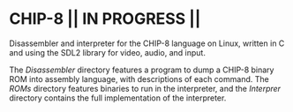 # CHIP-8   || IN PROGRESS ||
Disassembler and interpreter for the CHIP-8 language on Linux, written in C and using the SDL2 library for video, audio, and input. 

The *Disassembler* directory features a program to dump a CHIP-8 binary ROM into assembly language, with descriptions of each command. The *ROMs* directory features binaries to run in the interpreter, and the *Interprer* directory contains the full implementation of the interpreter. 
